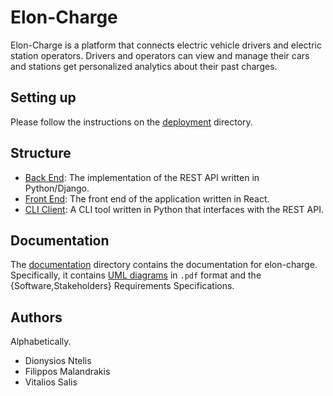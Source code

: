 # Elon-Charge

Elon-Charge is a platform that connects electric vehicle drivers and electric
station operators. Drivers and operators can view and manage their cars and
stations get personalized analytics about their past charges.

## Setting up

Please follow the instructions on the [deployment](deployment) directory.

## Structure

* [Back End](back-end): The implementation of the REST API written in
  Python/Django.
* [Front End](front-end): The front end of the application written in React.
* [CLI Client](cli-client): A CLI tool written in Python that interfaces
  with the REST API.

## Documentation

The [documentation](documentation) directory contains the documentation for
elon-charge. Specifically, it contains [UML diagrams](documentation/static_v2) in `.pdf` format
and the {Software,Stakeholders} Requirements Specifications.

## Authors

Alphabetically.

* Dionysios Ntelis
* Filippos Malandrakis
* Vitalios Salis
